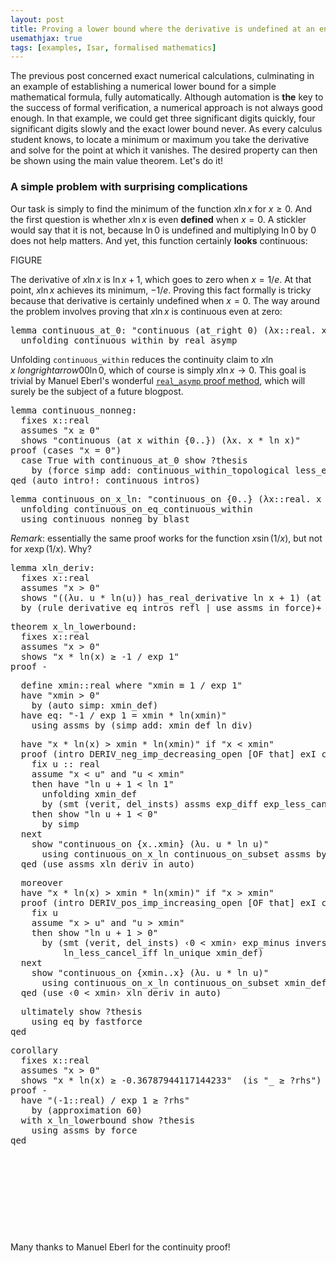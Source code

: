 ```yaml
---
layout: post
title: Proving a lower bound where the derivative is undefined at an endpoint
usemathjax: true 
tags: [examples, Isar, formalised mathematics]
---
```

The previous post concerned exact numerical calculations, culminating in an example of establishing a numerical lower bound for a simple mathematical formula, fully automatically.
Although automation is **the** key to the success of formal verification,
a numerical approach is not always good enough. In that example,
we could get three significant digits quickly, four significant digits slowly
and the exact lower bound never.
As every calculus student knows, 
to locate a minimum or maximum you take the derivative
and solve for the point at which it vanishes. 
The desired property can then be shown using the main value theorem.
Let's do it!

### A simple problem with surprising complications

Our task is simply to find the minimum of the function $x\ln x$
for $x\ge0$. And the first question is whether $x\ln x$ is even **defined**
when $x=0$. A stickler would say that it is not, because $\ln 0$ is undefined
and multiplying $\ln 0$ by $0$ does not help matters. 
And yet, this function certainly **looks** continuous:

FIGURE

The derivative of $x\ln x$ is $\ln x+1$, which goes to zero when
$x=1/e$. At that point, $x\ln x$ achieves its minimum, $-1/e$.
Proving this fact formally is tricky because 
that derivative is certainly undefined when $x=0$.
The way around the problem involves proving that $x\ln x$ is continuous even at zero:


<pre class="source">
<span class="keyword1 command">lemma</span> continuous_at_0<span class="main">:</span> <span class="quoted"><span class="quoted"><span>"</span>continuous</span> <span class="main">(</span>at_right</span> <span class="main">0</span><span class="main">)</span> <span class="main">(</span><span class="main">λ</span><span class="bound">x</span><span class="main">::</span>real<span class="main">.</span> <span class="bound">x</span> <span class="main">*</span> ln <span class="bound">x</span><span class="main">)</span><span>"</span><span>
  </span><span class="keyword1 command">unfolding</span> continuous_within <span class="keyword1 command">by</span> <span class="operator">real_asymp</span>
</pre>

Unfolding `continuous_within` reduces the continuity claim to $x\ln x \ longrightarrow0 0\ln 0$, which of course is simply $x\ln x\longrightarrow0$. This goal is trivial by
Manuel Eberl's wonderful [`real_asymp` proof method](http://cl-informatik.uibk.ac.at/users/meberl//pubs/real_asymp.html), 
which will surely be the subject
of a future blogpost.


<pre class="source">
<span class="keyword1 command">lemma</span> continuous_nonneg<span class="main">:</span><span> 
  </span><span class="keyword2 keyword">fixes</span> <span class="free">x</span><span class="main">::</span><span class="quoted">real</span><span>
  </span><span class="keyword2 keyword">assumes</span> <span class="quoted"><span class="quoted"><span>"</span><span class="free">x</span> <span class="main">≥</span></span> <span class="main">0</span></span><span>"</span><span>
  </span><span class="keyword2 keyword">shows</span> <span class="quoted"><span class="quoted"><span>"</span>continuous</span> <span class="main">(</span><span class="keyword1">at</span></span> <span class="free">x</span> <span class="keyword1">within</span> <span class="main">{</span><span class="main">0</span><span class="main">..}</span><span class="main">)</span> <span class="main">(</span><span class="main">λ</span><span class="bound">x</span><span class="main">.</span> <span class="bound">x</span> <span class="main">*</span> ln <span class="bound">x</span><span class="main">)</span><span>"</span><span>
</span><span class="keyword1 command">proof</span> <span class="main">(</span><span class="operator">cases</span> <span class="quoted"><span class="quoted"><span>"</span><span class="free">x</span> <span class="main">=</span></span> <span class="main">0</span></span><span>"</span><span class="main">)</span><span>
  </span><span class="keyword3 command">case</span> True <span class="keyword1 command">with</span> continuous_at_0 <span class="keyword3 command">show</span> <span class="var quoted var">?thesis</span><span>
    </span><span class="keyword1 command">by</span> <span class="main">(</span><span class="operator">force</span> <span class="quasi_keyword">simp</span> <span class="quasi_keyword">add</span><span class="main main">:</span> continuous_within_topological less_eq_real_def<span class="main">)</span><span>
</span><span class="keyword1 command">qed</span> <span class="main">(</span><span class="operator">auto</span> <span class="quasi_keyword">intro</span><span class="main main">!</span><span class="main main">:</span> <span class="dynamic dynamic">continuous_intros</span><span class="main">)</span>
</pre>

<pre class="source">
<span class="keyword1 command">lemma</span> continuous_on_x_ln<span class="main">:</span> <span class="quoted"><span class="quoted"><span>"</span>continuous_on</span> <span class="main">{</span></span><span class="main">0</span><span class="main">..}</span> <span class="main">(</span><span class="main">λ</span><span class="bound">x</span><span class="main">::</span>real<span class="main">.</span> <span class="bound">x</span> <span class="main">*</span> ln <span class="bound">x</span><span class="main">)</span><span>"</span><span>
  </span><span class="keyword1 command">unfolding</span> continuous_on_eq_continuous_within<span>
  </span><span class="keyword1 command">using</span> continuous_nonneg <span class="keyword1 command">by</span> <span class="operator">blast</span>
</pre>

*Remark*: essentially the same proof works for the function $x\sin(1/x)$, 
but not for $x\exp(1/x)$. Why?

<pre class="source">
<span class="keyword1 command">lemma</span> xln_deriv<span class="main">:</span><span>
  </span><span class="keyword2 keyword">fixes</span> <span class="free">x</span><span class="main">::</span><span class="quoted">real</span><span>
  </span><span class="keyword2 keyword">assumes</span> <span class="quoted"><span class="quoted"><span>"</span><span class="free">x</span> <span class="main">&gt;</span></span> <span class="main">0</span></span><span>"</span><span>
  </span><span class="keyword2 keyword">shows</span> <span class="quoted"><span class="quoted"><span>"</span><span class="main">(</span><span class="main">(</span><span class="main">λ</span><span class="bound">u</span><span class="main">.</span> <span class="bound">u</span> <span class="main">*</span></span> ln</span><span class="main">(</span><span class="bound">u</span><span class="main">)</span><span class="main">)</span> <span class="keyword1">has_real_derivative</span> ln <span class="free">x</span> <span class="main">+</span> <span class="main">1</span><span class="main">)</span> <span class="main">(</span><span class="keyword1">at</span> <span class="free">x</span><span class="main">)</span><span>"</span><span>
  </span><span class="keyword1 command">by</span> <span class="main">(</span><span class="operator">rule</span> <span class="dynamic dynamic">derivative_eq_intros</span> refl <span class="main keyword3">|</span> <span class="operator">use</span> assms <span class="keyword2 keyword quasi_keyword">in</span> <span class="operator">force</span><span class="main">)</span><span class="main keyword3">+</span>
</pre>

<pre class="source">
<span class="keyword1 command">theorem</span> x_ln_lowerbound<span class="main">:</span><span>
  </span><span class="keyword2 keyword">fixes</span> <span class="free">x</span><span class="main">::</span><span class="quoted">real</span><span>
  </span><span class="keyword2 keyword">assumes</span> <span class="quoted"><span class="quoted"><span>"</span><span class="free">x</span> <span class="main">&gt;</span></span> <span class="main">0</span></span><span>"</span><span>
  </span><span class="keyword2 keyword">shows</span> <span class="quoted"><span class="quoted"><span>"</span><span class="free">x</span> <span class="main">*</span></span> ln</span><span class="main">(</span><span class="free">x</span><span class="main">)</span> <span class="main">≥</span> <span class="main">-</span><span class="main">1</span> <span class="main">/</span> exp <span class="main">1</span><span>"</span><span>
</span><span class="keyword1 command">proof</span> <span class="operator">-</span>
</pre>

<pre class="source">
  <span class="keyword3 command">define</span> <span class="skolem skolem">xmin</span><span class="main">::</span><span class="quoted">real</span> <span class="keyword2 keyword">where</span> <span class="quoted"><span class="quoted"><span>"</span><span class="skolem">xmin</span> <span class="main">≡</span> <span class="main">1</span></span> <span class="main">/</span></span> exp <span class="main">1</span><span>"</span><span>
  </span><span class="keyword1 command">have</span> <span class="quoted"><span class="quoted"><span>"</span><span class="skolem">xmin</span> <span class="main">&gt;</span></span> <span class="main">0</span></span><span>"</span><span>
    </span><span class="keyword1 command">by</span> <span class="main">(</span><span class="operator">auto</span> <span class="quasi_keyword">simp</span><span class="main main">:</span> xmin_def<span class="main">)</span><span>
  </span><span class="keyword1 command">have</span> eq<span class="main">:</span> <span class="quoted"><span class="quoted"><span>"</span><span class="main">-</span></span><span class="main">1</span></span> <span class="main">/</span> exp <span class="main">1</span> <span class="main">=</span> <span class="skolem">xmin</span> <span class="main">*</span> ln<span class="main">(</span><span class="skolem">xmin</span><span class="main">)</span><span>"</span><span>
    </span><span class="keyword1 command">using</span> assms <span class="keyword1 command">by</span> <span class="main">(</span><span class="operator">simp</span> <span class="quasi_keyword">add</span><span class="main main">:</span> xmin_def ln_div<span class="main">)</span>
</pre>

<pre class="source">
  <span class="keyword1 command">have</span> <span class="quoted"><span class="quoted"><span>"</span><span class="free">x</span> <span class="main">*</span></span> ln</span><span class="main">(</span><span class="free">x</span><span class="main">)</span> <span class="main">&gt;</span> <span class="skolem">xmin</span> <span class="main">*</span> ln<span class="main">(</span><span class="skolem">xmin</span><span class="main">)</span><span>"</span> <span class="keyword2 keyword">if</span> <span class="quoted"><span class="quoted"><span>"</span><span class="free">x</span> <span class="main">&lt;</span></span> <span class="skolem">xmin</span><span>"</span></span><span>
  </span><span class="keyword1 command">proof</span> <span class="main">(</span><span class="operator">intro</span> DERIV_neg_imp_decreasing_open <span class="main main">[</span><span class="operator">OF</span> that<span class="main main">]</span> exI conjI<span class="main">)</span><span>
    </span><span class="keyword3 command">fix</span> <span class="skolem">u</span> <span class="main">::</span> <span class="quoted">real</span><span>
    </span><span class="keyword3 command">assume</span> <span class="quoted"><span class="quoted"><span>"</span><span class="free">x</span> <span class="main">&lt;</span></span> <span class="skolem">u</span><span>"</span></span> <span class="keyword2 keyword">and</span> <span class="quoted"><span class="quoted"><span>"</span><span class="skolem">u</span> <span class="main">&lt;</span></span> <span class="skolem">xmin</span><span>"</span></span><span> 
    </span><span class="keyword1 command">then</span> <span class="keyword1 command">have</span> <span class="quoted"><span class="quoted"><span>"</span>ln</span> <span class="skolem">u</span> <span class="main">+</span></span> <span class="main">1</span> <span class="main">&lt;</span> ln <span class="main">1</span><span>"</span><span>
      </span><span class="keyword1 command">unfolding</span> xmin_def<span>
      </span><span class="keyword1 command">by</span> <span class="main">(</span><span class="operator">smt</span> <span class="main main">(</span>verit<span class="main main">,</span> del_insts<span class="main main">)</span> assms exp_diff exp_less_cancel_iff exp_ln_iff<span class="main">)</span><span>
    </span><span class="keyword1 command">then</span> <span class="keyword3 command">show</span> <span class="quoted"><span class="quoted"><span>"</span>ln</span> <span class="skolem">u</span> <span class="main">+</span></span> <span class="main">1</span> <span class="main">&lt;</span> <span class="main">0</span><span>"</span><span>
      </span><span class="keyword1 command">by</span> <span class="operator">simp</span><span>
  </span><span class="keyword1 command">next</span><span>
    </span><span class="keyword3 command">show</span> <span class="quoted"><span class="quoted"><span>"</span>continuous_on</span> <span class="main">{</span></span><span class="free">x</span><span class="main">..</span><span class="skolem">xmin</span><span class="main">}</span> <span class="main">(</span><span class="main">λ</span><span class="bound">u</span><span class="main">.</span> <span class="bound">u</span> <span class="main">*</span> ln <span class="bound">u</span><span class="main">)</span><span>"</span><span>
      </span><span class="keyword1 command">using</span> continuous_on_x_ln continuous_on_subset assms <span class="keyword1 command">by</span> <span class="operator">fastforce</span><span>
  </span><span class="keyword1 command">qed</span> <span class="main">(</span><span class="operator">use</span> assms xln_deriv <span class="keyword2 keyword quasi_keyword">in</span> <span class="operator">auto</span><span class="main">)</span>
</pre>

<pre class="source">
  <span class="keyword1 command">moreover</span><span>
  </span><span class="keyword1 command">have</span> <span class="quoted"><span class="quoted"><span>"</span><span class="free">x</span> <span class="main">*</span></span> ln</span><span class="main">(</span><span class="free">x</span><span class="main">)</span> <span class="main">&gt;</span> <span class="skolem">xmin</span> <span class="main">*</span> ln<span class="main">(</span><span class="skolem">xmin</span><span class="main">)</span><span>"</span> <span class="keyword2 keyword">if</span> <span class="quoted"><span class="quoted"><span>"</span><span class="free">x</span> <span class="main">&gt;</span></span> <span class="skolem">xmin</span><span>"</span></span><span>
  </span><span class="keyword1 command">proof</span> <span class="main">(</span><span class="operator">intro</span> DERIV_pos_imp_increasing_open <span class="main main">[</span><span class="operator">OF</span> that<span class="main main">]</span> exI conjI<span class="main">)</span><span>
    </span><span class="keyword3 command">fix</span> <span class="skolem">u</span><span>
    </span><span class="keyword3 command">assume</span> <span class="quoted"><span class="quoted"><span>"</span><span class="free">x</span> <span class="main">&gt;</span></span> <span class="skolem">u</span><span>"</span></span> <span class="keyword2 keyword">and</span> <span class="quoted"><span class="quoted"><span>"</span><span class="skolem">u</span> <span class="main">&gt;</span></span> <span class="skolem">xmin</span><span>"</span></span><span> 
    </span><span class="keyword1 command">then</span> <span class="keyword3 command">show</span> <span class="quoted"><span class="quoted"><span>"</span>ln</span> <span class="skolem">u</span> <span class="main">+</span></span> <span class="main">1</span> <span class="main">&gt;</span> <span class="main">0</span><span>"</span><span>
      </span><span class="keyword1 command">by</span> <span class="main">(</span><span class="operator">smt</span> <span class="main main">(</span>verit<span class="main main">,</span> del_insts<span class="main main">)</span> <span class="quoted"><span class="quoted"><span>‹</span><span class="main">0</span></span> <span class="main">&lt;</span></span> <span class="skolem">xmin</span><span>›</span> exp_minus inverse_eq_divide<span> 
          </span>ln_less_cancel_iff ln_unique xmin_def<span class="main">)</span><span>
  </span><span class="keyword1 command">next</span><span>
    </span><span class="keyword3 command">show</span> <span class="quoted"><span class="quoted"><span>"</span>continuous_on</span> <span class="main">{</span></span><span class="skolem">xmin</span><span class="main">..</span><span class="free">x</span><span class="main">}</span> <span class="main">(</span><span class="main">λ</span><span class="bound">u</span><span class="main">.</span> <span class="bound">u</span> <span class="main">*</span> ln <span class="bound">u</span><span class="main">)</span><span>"</span><span>
      </span><span class="keyword1 command">using</span> continuous_on_x_ln continuous_on_subset xmin_def <span class="keyword1 command">by</span> <span class="operator">fastforce</span><span>
  </span><span class="keyword1 command">qed</span> <span class="main">(</span><span class="operator">use</span> <span class="quoted"><span class="quoted"><span>‹</span><span class="main">0</span></span> <span class="main">&lt;</span></span> <span class="skolem">xmin</span><span>›</span> xln_deriv <span class="keyword2 keyword quasi_keyword">in</span> <span class="operator">auto</span><span class="main">)</span>
</pre>

<pre class="source">
  <span class="keyword1 command">ultimately</span> <span class="keyword3 command">show</span> <span class="var quoted var">?thesis</span><span>
    </span><span class="keyword1 command">using</span> eq <span class="keyword1 command">by</span> <span class="operator">fastforce</span><span>
</span><span class="keyword1 command">qed</span>
</pre>

<pre class="source">
<span class="keyword1 command">corollary</span><span>
  </span><span class="keyword2 keyword">fixes</span> <span class="free">x</span><span class="main">::</span><span class="quoted">real</span><span>
  </span><span class="keyword2 keyword">assumes</span> <span class="quoted"><span class="quoted"><span>"</span><span class="free">x</span> <span class="main">&gt;</span></span> <span class="main">0</span></span><span>"</span><span>
  </span><span class="keyword2 keyword">shows</span> <span class="quoted"><span class="quoted"><span>"</span><span class="free">x</span> <span class="main">*</span></span> ln</span><span class="main">(</span><span class="free">x</span><span class="main">)</span> <span class="main">≥</span> <span class="main">-</span><span class="numeral">0.36787944117144233</span><span>"</span>  <span class="main">(</span><span class="keyword2 keyword">is</span> <span class="quoted"><span class="quoted"><span>"</span><span class="main">_</span> <span class="main">≥</span></span> <span class="var">?rhs</span><span>"</span></span><span class="main">)</span><span>
</span><span class="keyword1 command">proof</span> <span class="operator">-</span><span>
  </span><span class="keyword1 command">have</span> <span class="quoted"><span class="quoted"><span>"</span><span class="main">(</span><span class="main">-</span></span><span class="main">1</span></span><span class="main">::</span>real<span class="main">)</span> <span class="main">/</span> exp <span class="main">1</span> <span class="main">≥</span> <span class="var">?rhs</span><span>"</span><span>
    </span><span class="keyword1 command">by</span> <span class="main">(</span><span class="operator">approximation</span> 60<span class="main">)</span><span>
  </span><span class="keyword1 command">with</span> x_ln_lowerbound <span class="keyword3 command">show</span> <span class="var quoted var">?thesis</span><span>
    </span><span class="keyword1 command">using</span> assms <span class="keyword1 command">by</span> <span class="operator">force</span><span>
</span><span class="keyword1 command">qed</span>
</pre>

<pre class="source">
</pre>

<pre class="source">
</pre>

<pre class="source">
</pre>

<pre class="source">
</pre>

<pre class="source">
</pre>

<pre class="source">
</pre>

<pre class="source">
</pre>

<pre class="source">
</pre>

<pre class="source">
</pre>

<pre class="source">
</pre>

Many thanks to Manuel Eberl for the continuity proof!
